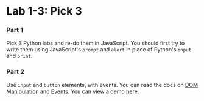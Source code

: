 


# Lab 1-3: Pick 3

### Part 1
Pick 3 Python labs and re-do them in JavaScript. You should first try to write them using JavaScript's `prompt` and `alert` in place of Python's `input` and `print`.

### Part 2
Use `input` and `button` elements, with events. You can read the docs on [DOM Manipulation](../docs/09%20-%20DOM%20Manipulation.md) and [Events](../docs/10%20-%20Events.md). You can view a demo [here](https://codepen.io/flux2341/pen/rJpBXe?editors=1010).





